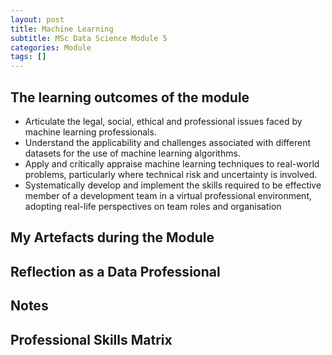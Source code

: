 ```yaml
---
layout: post
title: Machine Learning
subtitle: MSc Data Science Module 5
categories: Module
tags: []
---
```


## The learning outcomes of the module
- Articulate the legal, social, ethical and professional issues faced by machine learning professionals.
- Understand the applicability and challenges associated with different datasets for the use of machine learning algorithms.
- Apply and critically appraise machine learning techniques to real-world problems, particularly where technical risk and uncertainty is involved.
- Systematically develop and implement the skills required to be effective member of a development team in a virtual professional environment, adopting real-life perspectives on team roles and organisation

## My Artefacts during the Module 

## Reflection as a Data Professional 

## Notes 

## Professional Skills Matrix 
